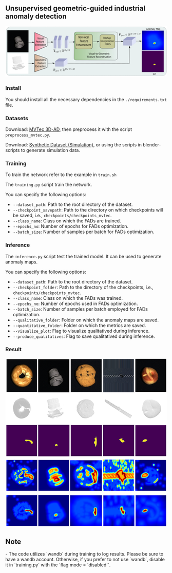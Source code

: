 
## Unsupervised geometric-guided industrial anomaly detection

![](docs/overview.png)

### Install

You should install all the necessary dependencies in the `./requirements.txt` file.

### Datasets 

Download: [MVTec 3D-AD](https://www.mvtec.com/company/research/datasets/mvtec-3d-ad), then preprocess it with the script `preprocess_mvtec.py`.

Download: [Synthetic Dataset (Simulation)](https://drive.google.com/file/d/1OCAKXPmpNrD9s3oUcQ--mhRZTt4HGJ-W/view), or using the scripts in blender-scripts to generate simulation data.

### Training

To train the network refer to the example in `train.sh`

The `training.py` script train the network.

You can specify the following options:
   - `--dataset_path`: Path to the root directory of the dataset.
   - `--checkpoint_savepath`: Path to the directory on which checkpoints will be saved, i.e., `checkpoints/checkpoints_mvtec`.
   - `--class_name`: Class on which the FADs are trained.
   - `--epochs_no`: Number of epochs for FADs optimization.
   - `--batch_size`: Number of samples per batch for FADs optimization.

### Inference

The `inference.py` script test the trained model. It can be used to generate anomaly maps.

You can specify the following options:
   - `--dataset_path`: Path to the root directory of the dataset.
   - `--checkpoint_folder`: Path to the directory of the checkpoints, i.e., `checkpoints/checkpoints_mvtec`.
   - `--class_name`: Class on which the FADs was trained.
   - `--epochs_no`: Number of epochs used in FADs optimization.
   - `--batch_size`: Number of samples per batch employed for FADs optimization.
   - `--qualitative_folder`: Folder on which the anomaly maps are saved.
   - `--quantitative_folder`: Folder on which the metrics are saved.
   - `--visualize_plot`: Flag to visualize qualitatived during inference.
   - `--produce_qualitatives`: Flag to save qualitatived during inference.

### Result
![](docs/result.png)

## Note

<div class="alert alert-info">
- The code utilizes `wandb` during training to log results. Please be sure to have a wandb account. Otherwise, if you prefer to not use `wandb`, disable it in `training.py` with the `flag mode = 'disabled'`.

</div>
